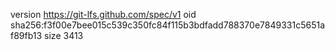 version https://git-lfs.github.com/spec/v1
oid sha256:f3f00e7bee015c539c350fc84f115b3bdfadd788370e7849331c5651af89fb13
size 3413
